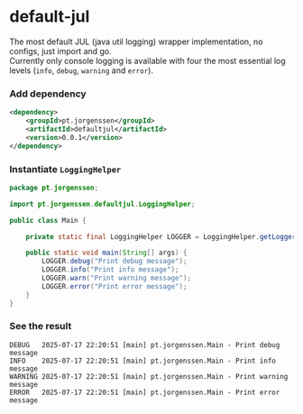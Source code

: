 # default-jul
The most default JUL (java util logging) wrapper implementation, no configs, just import and go.  
Currently only console logging is available with four the most essential log levels (`info`, `debug`, `warning` and `error`).

### Add dependency
```xml
<dependency>
    <groupId>pt.jorgenssen</groupId>
    <artifactId>defaultjul</artifactId>
    <version>0.0.1</version>
</dependency>
```

### Instantiate `LoggingHelper`
```java
package pt.jorgenssen;

import pt.jorgenssen.defaultjul.LoggingHelper;

public class Main {

    private static final LoggingHelper LOGGER = LoggingHelper.getLogger(Main.class.getName());

    public static void main(String[] args) {
        LOGGER.debug("Print debug message");
        LOGGER.info("Print info message");
        LOGGER.warn("Print warning message");
        LOGGER.error("Print error message");
    }
}
```

### See the result
```text
DEBUG   2025-07-17 22:20:51 [main] pt.jorgenssen.Main - Print debug message 
INFO    2025-07-17 22:20:51 [main] pt.jorgenssen.Main - Print info message 
WARNING 2025-07-17 22:20:51 [main] pt.jorgenssen.Main - Print warning message 
ERROR   2025-07-17 22:20:51 [main] pt.jorgenssen.Main - Print error message 
```
